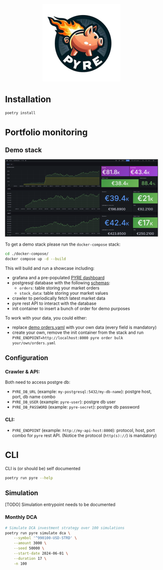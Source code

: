 <p align="center">
    <img src="./assets/logo.png" width="256px" height="256px"/>
</p>

Installation
============

```bash
poetry install
```

Portfolio monitoring
====================

Demo stack
----------

<p align="center">
    <img src="./assets/dashboard.png"/>
</p>


To get a demo stack please run the `docker-compose` stack:

```bash
cd ./docker-compose/
docker compose up -d --build
```

This will build and run a showcase including: 

 - grafana and a pre-populated [PYRE dashboard](http://localhost:3000/d/pyre-dashboard/pyre?orgId=1&refresh=30s&from=now-5y&to=now)
 - postgresql database with the following [schemas](./src/pyre/db/schemas.py):
   - `orders`: table storing your market orders
   - `stock_data`: table storing your market values
 - crawler to periodically fetch latest market data
 - pyre rest API to interact with the database
 - init container to insert a bunch of order for demo purposes

To work with your data, you could either:

 - replace [demo orders.yaml](./docker-compose/config/orders.yaml) with your own data (every field is mandatory)
 - create your own, remove the init container from the stack and run `PYRE_ENDPOINT=http://localhost:8000 pyre order bulk your/own/orders.yaml`


Configuration
-------------

### Crawler & API:

Both need to access postgre db:

 - `PYRE_DB_URL` (example: `my-postgresql:5432/my-db-name`): postgre host, port, db name combo
 - `PYRE_DB_USER` (example: `pyre-user`): postgre db user
 - `PYRE_DB_PASSWORD` (example: `pyre-secret`): postgre db password

### CLI:

 - `PYRE_ENDPOINT` (example: `http://my-api-host:8000`): protocol, host, port combo for `pyre` rest API. (Notice the protocol (`http(s)://`) is mandatory)

CLI
===

CLI is (or should be) self documented

```bash
poetry run pyre --help
```

Simulation
----------

[TODO] Simulation entrypoint needs to be documented

### Monthly DCA

```bash
# Simulate DCA investment strategy over 100 simulations
poetry run pyre simulate dca \
    --symbol '^990100-USD-STRD' \
    --amount 3000 \
    --seed 50000 \
    --start-date 2024-06-01 \
    --duration 17 \
    -n 100
```
